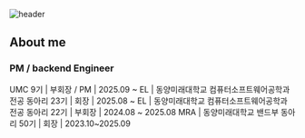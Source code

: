 ![header](https://capsule-render.vercel.app/api?type=Rounded&color=gradient&height=300&section=header&text=miniminimo%20pages%F0%9F%A4%97)

## About me 
### PM / backend Engineer
UMC 9기 | 부회장 / PM | 2025.09 ~ 
EL | 동양미래대학교 컴퓨터소프트웨어공학과 전공 동아리 23기 | 회장 | 2025.08 ~ 
EL | 동양미래대학교 컴퓨터소프트웨어공학과 전공 동아리 22기 | 부회장 | 2024.08 ~ 2025.08 
MRA | 동양미래대학교 밴드부 동아리 50기 | 회장 | 2023.10~2025.09
